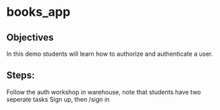 # books_app


## Objectives

In this demo students will learn how to authorize and authenticate a user.

## Steps:
Follow the auth workshop in warehouse, note that students have two seperate tasks Sign up, then /sign in
